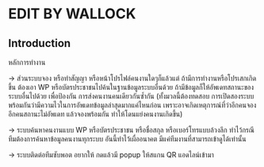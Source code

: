 # EDIT BY WALLOCK

## Introduction

หลักการทำงาน

-> ส่วนระบบจอง หรือทำสัญญา หรือหน้าโปรไฟล์คนงานใดๆก็แล้วแต่
ถ้ามีการทำงานหรือโปรเสกเกิดขึ้น ต้องเอา WP หรือบัตรประชาชนไปค้นในฐานข้อมูลระบบอื่นด้วย ถ้ามีข้อมูลก็ให้อัพเดทสถานะของระบบอื่นไปด้วย
เพื่อป้องกัน การส่งคนงานคนเดียวกันซ้ำกัน
(ทั้งมวลนี้ต้องทดสอบ การเปิดสองระบบพร้อมกันว่ามีความไวในการอัพเดทข้อมูลล่าสุดมากแค่ไหนก่อน เพราะอาจเกิดเหตุการณ์ที่ว่าอีกคนจอง อีกคนสถานะไม่อัพเดท แล้วจองพร้อมกัน ทำให้โดนแย่งคนงานเกิดขึ้น)

-> ระบบค้นหาคนงานแบบ WP หรือบัตรประชาชน หรือชื่อสกุล หรือเบอร์โทรแบบล้วงลึก ทำไว้กรณีทีมต้องการค้นหาข้อมูลคนงานทุกระบบ
อันนี้ทำไว้เผื่ออนาคต มีแค่ทีมงานที่สามารถเข้าดูได้เท่านั้น

-> ระบบติดต่อทีมซับพอต อยากให้ กดแล้วมี popup ให้สแกน QR แอดไลน์เข้ามา

